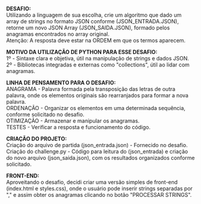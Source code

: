 **DESAFIO:**        
    Utilizando a linguagem de sua escolha, crie um algoritmo que dado um array de strings no formato JSON conforme (JSON_ENTRADA.JSON), retorne um novo JSON Array (JSON_SAIDA.JSON), formado pelos anagramas encontrados no array original.        
    Atenção: A resposta deve estar na ORDEM em que os termos aparecem.    

**MOTIVO DA UTILIZAÇÃO DE PYTHON PARA ESSE DESAFIO:**        
    1º - Sintaxe clara e objetiva, útil na manipulação de strings e dados JSON.        
    2º - Bibliotecas integradas e externas como "collections", útil ao lidar com anagramas.         

**LINHA DE PENSAMENTO PARA O DESAFIO:**        
    ANAGRAMA - Palavra formada pela transposição das letras de outra palavra, onde os elementos originais são rearranjados para formar a nova palavra.            
    ORDENAÇÃO - Organizar os elementos em uma determinada sequência, conforme solicitado no desafio.            
    OTIMIZAÇÃO - Armazenar e manipular os anagramas.        
    TESTES - Verificar a resposta e funcionamento do código.        

**CRIAÇÃO DO PROJETO:**                
    Criação do arquivo de partida (json_entrada.json) - Fornecido no desafio.        
    Criação do challenge.py - Código para leitura do (json_entrada) e criação do novo arquivo (json_saida.json), com os resultados organizados conforme solicitado.        
    
**FRONT-END:**            
    Aproveitando o desafio, decidi criar uma versão simples de front-end (index.html e styles.css), onde o usuário pode inserir strings separadas por "," e assim obter os anagramas clicando no botão "PROCESSAR STRINGS".    
